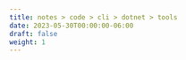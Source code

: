 ```yaml
---
title: notes > code > cli > dotnet > tools
date: 2023-05-30T00:00:00-06:00
draft: false
weight: 1
---
```

